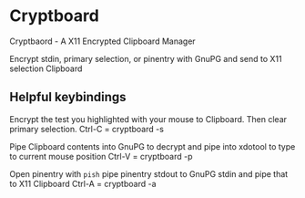 Cryptboard
==========

Cryptbaord - A X11 Encrypted Clipboard Manager


Encrypt stdin, primary selection, or pinentry<Via pish> with GnuPG and send to X11 selection Clipboard


Helpful keybindings
-------------------

Encrypt the test you highlighted with your mouse to Clipboard. Then clear primary selection.
    Ctrl-C = cryptboard -s


Pipe Clipboard contents into GnuPG to decrypt and pipe into xdotool to type to current mouse position
    Ctrl-V = cryptboard -p


Open pinentry with `pish` pipe pinentry stdout to GnuPG stdin and pipe that to X11 Clipboard
    Ctrl-A = cryptboard -a

